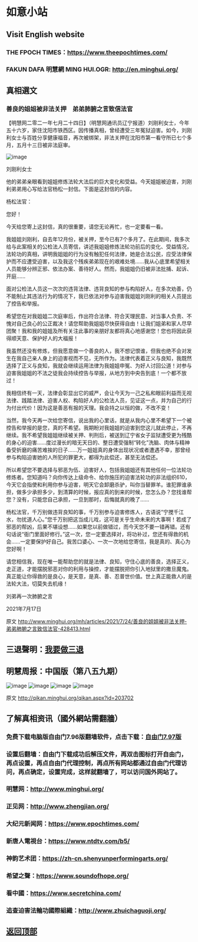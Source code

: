 # 如意小站

## Visit English website

### THE FPOCH TIMES：https://www.theepochtimes.com/

### FAKUN DAFA 明慧網 MING HUI.OGR: http://en.minghui.org/

## 真相選文

### 善良的姐姐被非法关押　弟弟肺腑之言致信法官

【明慧网二零二一年七月二十四日】（明慧网通讯员辽宁报道）刘刚利女士，今年五十六岁，家住沈阳市铁西区。因传播真相，曾经遭受三年冤狱迫害。如今，刘刚利女士与百姓分享健康福音，再次被绑架，非法关押在沈阳市第一看守所已七个多月，五月十三日被非法庭审。

![image](https://user-images.githubusercontent.com/79625284/126863644-506f917e-e8b4-41d3-abd1-682ba4257a41.png)

刘刚利女士

他的弟弟亲眼看到姐姐修炼法轮大法后的巨大变化和受益。今天姐姐被迫害，刘刚利弟弟用心写给法官杨松一封信。下面是这封信的内容。

杨松法官：

您好！

今天给您寄上这封信，真的很重要，请您无论再忙，也一定要看一看。

我姐姐刘刚利，自去年12月份，被关押，至今已有7个多月了。在此期间，我多次给与此案相关的公检法人员寄信，讲述我姐姐修炼法轮功前后的变化、受益情况，法轮功的真相，讲明我姐姐的行为没有触犯任何法律，她是合法公民，应受法律保护而不应遭受迫害，以及我这个残疾弟弟现在的艰难处境……我从心底里希望相关人员能够分辨正邪、依法办案、善待好人。然而，我姐姐仍旧被非法批捕、起诉、开庭……

面对公检法人员这一次次的违背法律、违背良知的参与构陷好人，在多次劝善，仍不能制止其违法行为的情况下，我已依法对参与迫害我姐姐刘刚利的相关人员提出了控告和举报。

希望您在对我姐姐二次庭审后，作出符合法律、符合天理民意、对当事人负责、不愧对自己良心的公正裁决！请您帮助我姐姐尽快获得自由！让我们姐弟和家人尽早团聚！我和我的姐姐及所有关注此事的亲朋好友都将真心地感谢您！您也将因此获得顺天意、保护好人的大福报！

我虽然还没有修炼，但我愿意做一个善良的人，我不想记恨谁，但我也绝不会对发生在我自己亲人身上的迫害视而不见，无所作为。法律代表着正义与良知，我既然选择了正义与良知，我就会继续运用法律为我姐姐申冤、为好人讨回公道！对参与迫害我姐姐的不法之徒我会持续控告与举报，从地方到中央告到底！一个都不放过！

我相信终有一天，法律会彰显出它的威严，会让今天为一己之私和眼前利益而无视法律、践踏法律、迫害人权、构陷好人的公检法人员，见证这一点，并为自己的行为付出代价！因为这是善恶有报的天理。我会持之以恒的做，不改不变！

当然，我今天再一次给您寄信，说出我的心里话，就是从我内心里不希望下一个被控告和举报的是您，真的不希望。我期盼对我姐姐的迫害到您这儿就此停止，不再继续。我不希望我姐姐继续被关押、判刑后，被送到辽宁省女子监狱遭受更为残酷的身心的迫害……度过漫长的暗无天日的、整日遭受强制“转化”洗脑、肉体与精神备受折磨的痛苦难挨的日子……万一姐姐真的身体出现状况或者遭遇不幸，那曾经参与构陷迫害她的人所犯的罪更大，都得为此偿还，甚至无法偿还。

所以希望您不要选择与邪恶为伍、迫害好人，包括我姐姐还有其他任何一位法轮功修炼者。您知道吗？向你传达上级命令、给你施压的迫害法轮功的非法组织610，今天它会指使和利用你参与迫害，明天它会卸磨杀驴，叫你当替罪羊。谁犯罪谁承担，做多少承担多少，到清算的时候，报应真的到来的时候，您怎么办？您找谁帮您？没有，只能您自己承担，一旦到那时，后悔就真的晚了……

杨松法官，千万别做违背良知的事，千万别参与迫害修炼人，古语说“宁搅千江水，勿扰道人心。”您千万别把这当成儿戏，这可是关乎生命未来的大事啊！若成了邪恶的帮凶，后果不堪设想……如果您以前做错过，而今天您不要一错再错。还有句话说“衙门里面好修行。”这一次，您一定要选择对，将功补过，您还有得救的机会……一定要保护好自己。我苦口婆心、一次一次地给您寄信，我是真的、真心为您好啊！

请您相信我，现在唯一能帮助您的就是法律、良知，守住心底的善良，选择正义，走正道，才能摆脱邪恶对你的利用与操控，才能摆脱把你引入地狱里的撒旦魔鬼。真正能让你得救的是良心，是天意，是真、善、忍普世价值。世上真正能救人的是法轮大法，切莫失去机缘！

刘弟再一次肺腑之言

2021年7月17日

原文 http://www.minghui.org/mh/articles/2021/7/24/善良的姐姐被非法关押-弟弟肺腑之言致信法官-428413.html

## 三退聲明：[我要做三退](http://tuidang.ddns.net/)

## 明慧周报：中国版（第八五九期）

![image](https://user-images.githubusercontent.com/79625284/126761355-662684b8-7ff0-40c7-8786-4dc72db45254.png)
![image](https://user-images.githubusercontent.com/79625284/126761407-36aaf763-ebcc-4594-a0e4-0ffbde49f33e.png)
![image](https://user-images.githubusercontent.com/79625284/126761479-cc4822d7-b568-4722-a3ea-9a43a074a8c8.png)
![image](https://user-images.githubusercontent.com/79625284/126761510-8f2141e8-3d9d-4d2f-b51c-3b934ce23aba.png)

原文 http://qikan.minghui.org/qikan.aspx?id=203702

## 了解真相资讯（國外網站需翻牆）

### 免费下载电脑版自由门7.96版翻墙软件，点击下载：[自由门7.97版](https://github.com/pinhe91/tuiguang/files/6839679/fg797r.zip)

### 设置后翻墙：自由门下载成功后解压文件，再双击图标打开自由门，再点设置，再点自由门代理控制，再点所有网站都通过自由门代理访问，再点确定，设置完成，这样就翻墙了，可以访问国外网站了。

### 明慧网：http://www.minghui.org/

### 正见网：http://www.zhengjian.org/

### 大纪元新闻网：https://www.epochtimes.com/

### 新唐人電視台：https://www.ntdtv.com/b5/

### 神韵艺术团：https://zh-cn.shenyunperformingarts.org/

### 希望之聲：https://www.soundofhope.org/

### 看中國：https://www.secretchina.com/

### 追查迫害法輪功國際組織：http://www.zhuichaguoji.org/

## [返回顶部](https://git.io/Js3EY)
